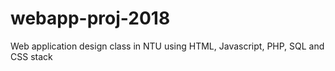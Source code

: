 # webapp-proj-2018
Web application design class in NTU using HTML, Javascript, PHP, SQL and CSS stack
